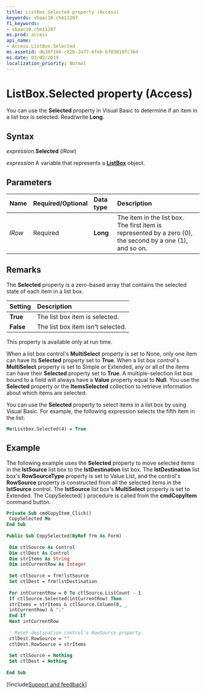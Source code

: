 ```yaml
---
title: ListBox.Selected property (Access)
keywords: vbaac10.chm11207
f1_keywords:
- vbaac10.chm11207
ms.prod: access
api_name:
- Access.ListBox.Selected
ms.assetid: db30f166-c82b-2a77-6feb-bf03810fc36d
ms.date: 03/02/2019
localization_priority: Normal
---
```



# ListBox.Selected property (Access)

You can use the **Selected** property in Visual Basic to determine if an item in a list box is selected. Read/write **Long**.


## Syntax

_expression_.**Selected** (_lRow_)

_expression_ A variable that represents a **[ListBox](Access.ListBox.md)** object.


## Parameters

|Name|Required/Optional|Data type|Description|
|:-----|:-----|:-----|:-----|
| _lRow_|Required|**Long**|The item in the list box. The first item is represented by a zero (0), the second by a one (1), and so on.|

## Remarks

The **Selected** property is a zero-based array that contains the selected state of each item in a list box.

|Setting|Description|
|:-----|:-----|
|**True**|The list box item is selected.|
|**False**|The list box item isn't selected.|

This property is available only at run time.

When a list box control's **MultiSelect** property is set to None, only one item can have its **Selected** property set to **True**. When a list box control's **MultiSelect** property is set to Simple or Extended, any or all of the items can have their **Selected** property set to **True**. A multiple-selection list box bound to a field will always have a **Value** property equal to **Null**. You use the **Selected** property or the **ItemsSelected** collection to retrieve information about which items are selected.

You can use the **Selected** property to select items in a list box by using Visual Basic. For example, the following expression selects the fifth item in the list:

```vb
Me!Listbox.Selected(4) = True
```


## Example

The following example uses the **Selected** property to move selected items in the **lstSource** list box to the **lstDestination** list box. The **lstDestination** list box's **RowSourceType** property is set to Value List, and the control's **RowSource** property is constructed from all the selected items in the **lstSource** control. The **lstSource** list box's **MultiSelect** property is set to Extended. The CopySelected( ) procedure is called from the **cmdCopyItem** command button.

```vb
Private Sub cmdCopyItem_Click() 
 CopySelected Me 
End Sub 
 
Public Sub CopySelected(ByRef frm As Form) 
 
 Dim ctlSource As Control 
 Dim ctlDest As Control 
 Dim strItems As String 
 Dim intCurrentRow As Integer 
 
 Set ctlSource = frm!lstSource 
 Set ctlDest = frm!lstDestination 
 
 For intCurrentRow = 0 To ctlSource.ListCount - 1 
 If ctlSource.Selected(intCurrentRow) Then 
 strItems = strItems & ctlSource.Column(0, _ 
 intCurrentRow) & ";" 
 End If 
 Next intCurrentRow 
 
 ' Reset destination control's RowSource property. 
 ctlDest.RowSource = "" 
 ctlDest.RowSource = strItems 
 
 Set ctlSource = Nothing 
 Set ctlDest = Nothing 
 
End Sub
```




[!include[Support and feedback](~/includes/feedback-boilerplate.md)]
